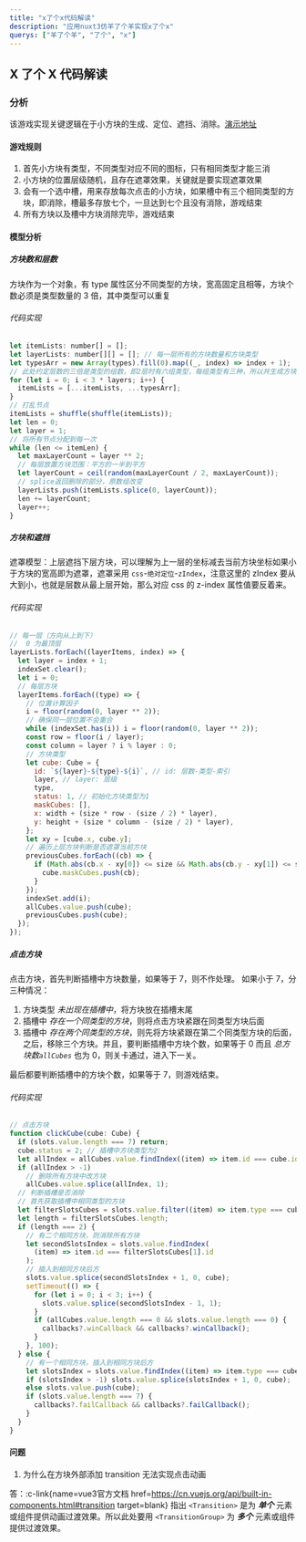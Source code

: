 ```yaml
---
title: "x了个x代码解读"
description: "应用nuxt3仿羊了个羊实现x了个x"
querys: ["羊了个羊", "了个", "x"]
---
```


## X 了个 X 代码解读

### 分析

该游戏实现关键逻辑在于小方块的生成、定位、遮挡、消除。[演示地址](/demos/xlegex)

#### 游戏规则

1. 首先小方块有类型，不同类型对应不同的图标，只有相同类型才能三消
2. 小方块的位置层级随机，且存在遮罩效果，关键就是要实现遮罩效果
3. 会有一个选中槽，用来存放每次点击的小方块，如果槽中有三个相同类型的方块，即消除，槽最多存放七个，一旦达到七个且没有消除，游戏结束
4. 所有方块以及槽中方块消除完毕，游戏结束

#### 模型分析

##### 方块数和层数

方块作为一个对象，有 type 属性区分不同类型的方块，宽高固定且相等，方块个数必须是类型数量的 3 倍，其中类型可以重复

###### 代码实现

```js
let itemLists: number[] = [];
let layerLists: number[][] = []; // 每一层所有的方块数量和方块类型
let typesArr = new Array(types).fill(0).map((_, index) => index + 1);
// 此处约定层数的三倍是类型的组数，即2层时有六组类型，每组类型有三种，所以共生成方块3 * 6 = 18个
for (let i = 0; i < 3 * layers; i++) {
  itemLists = [...itemLists, ...typesArr];
}
// 打乱节点
itemLists = shuffle(shuffle(itemLists));
let len = 0;
let layer = 1;
// 将所有节点分配到每一次
while (len <= itemLen) {
  let maxLayerCount = layer ** 2;
  // 每层放置方块范围：平方的一半到平方
  let layerCount = ceil(random(maxLayerCount / 2, maxLayerCount));
  // splice返回删除的部分，原数组改变
  layerLists.push(itemLists.splice(0, layerCount));
  len += layerCount;
  layer++;
}
```

##### 方块和遮挡

遮罩模型：上层遮挡下层方块，可以理解为上一层的坐标减去当前方块坐标如果小于方块的宽高即为遮罩，遮罩采用 `css`-`绝对定位`-`zIndex`，注意这里的 zIndex 要从大到小，也就是层数从最上层开始，那么对应 css 的 z-index 属性值要反着来。

###### 代码实现

```js
// 每一层（方向从上到下）
//  0 为最顶层
layerLists.forEach((layerItems, index) => {
  let layer = index + 1;
  indexSet.clear();
  let i = 0;
  // 每层方块
  layerItems.forEach((type) => {
    // 位置计算因子
    i = floor(random(0, layer ** 2));
    // 确保同一层位置不会重合
    while (indexSet.has(i)) i = floor(random(0, layer ** 2));
    const row = floor(i / layer);
    const column = layer ? i % layer : 0;
    // 方块类型
    let cube: Cube = {
      id: `${layer}-${type}-${i}`, // id: 层数-类型-索引
      layer, // layer: 层级
      type,
      status: 1, // 初始化方块类型为1
      maskCubes: [],
      x: width + (size * row - (size / 2) * layer),
      y: height + (size * column - (size / 2) * layer),
    };
    let xy = [cube.x, cube.y];
    // 遍历上层方块判断是否遮罩当前方块
    previousCubes.forEach((cb) => {
      if (Math.abs(cb.x - xy[0]) <= size && Math.abs(cb.y - xy[1]) <= size) {
        cube.maskCubes.push(cb);
      }
    });
    indexSet.add(i);
    allCubes.value.push(cube);
    previousCubes.push(cube);
  });
});
```

##### 点击方块

点击方块，首先判断插槽中方块数量，如果等于 7，则不作处理。
如果小于 7，分三种情况：

1. 方块类型 _未出现在插槽中_，将方块放在插槽末尾
2. 插槽中 _存在一个同类型的方块_，则将点击方块紧跟在同类型方块后面
3. 插槽中 _存在两个同类型的方块_，则先将方块紧跟在第二个同类型方块的后面，之后，移除三个方块。并且，要判断插槽中方块个数，如果等于 0 而且 _总方块数`allCubes`_ 也为 0，则关卡通过，进入下一关。

最后都要判断插槽中的方块个数，如果等于 7，则游戏结束。

###### 代码实现

```js
// 点击方块
function clickCube(cube: Cube) {
  if (slots.value.length === 7) return;
  cube.status = 2; // 插槽中方块类型为2
  let allIndex = allCubes.value.findIndex((item) => item.id === cube.id);
  if (allIndex > -1)
    // 删除所有方块中改方块
    allCubes.value.splice(allIndex, 1);
  // 判断插槽是否消除
  // 首先获取插槽中相同类型的方块
  let filterSlotsCubes = slots.value.filter((item) => item.type === cube.type);
  let length = filterSlotsCubes.length;
  if (length === 2) {
    // 有二个相同方块，则消除所有方块
    let secondSlotsIndex = slots.value.findIndex(
      (item) => item.id === filterSlotsCubes[1].id
    );
    // 插入到相同方块后方
    slots.value.splice(secondSlotsIndex + 1, 0, cube);
    setTimeout(() => {
      for (let i = 0; i < 3; i++) {
        slots.value.splice(secondSlotsIndex - 1, 1);
      }
      if (allCubes.value.length === 0 && slots.value.length === 0) {
        callbacks?.winCallback && callbacks?.winCallback();
      }
    }, 100);
  } else {
    // 有一个相同方块，插入到相同方块后方
    let slotsIndex = slots.value.findIndex((item) => item.type === cube.type);
    if (slotsIndex > -1) slots.value.splice(slotsIndex + 1, 0, cube);
    else slots.value.push(cube);
    if (slots.value.length === 7) {
      callbacks?.failCallback && callbacks?.failCallback();
    }
  }
}
```

#### 问题

1. 为什么在方块外部添加 transition 无法实现点击动画

答：:c-link{name=vue3官方文档 href=https://cn.vuejs.org/api/built-in-components.html#transition target=blank} 指出 `<Transition>` 是为 **_单个_** 元素或组件提供动画过渡效果。所以此处要用 `<TransitionGroup>` 为 **_多个_** 元素或组件提供过渡效果。
